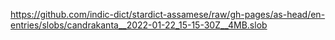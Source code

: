 https://github.com/indic-dict/stardict-assamese/raw/gh-pages/as-head/en-entries/slobs/candrakanta__2022-01-22_15-15-30Z__4MB.slob  
